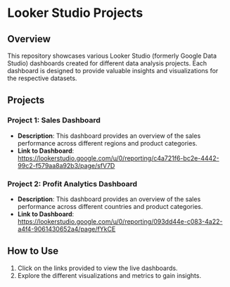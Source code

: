 # Looker Studio Projects

## Overview
This repository showcases various Looker Studio (formerly Google Data Studio) dashboards created for different data analysis projects. Each dashboard is designed to provide valuable insights and visualizations for the respective datasets.

## Projects

### Project 1: Sales Dashboard
- **Description**: This dashboard provides an overview of the sales performance across different regions and product categories.
- **Link to Dashboard**: https://lookerstudio.google.com/u/0/reporting/c4a721f6-bc2e-4442-99c2-f579aa8a92b3/page/sfV7D
  

### Project 2: Profit Analytics Dashboard
- **Description**: This dashboard provides an overview of the sales performance across different countries and product categories.
- **Link to Dashboard**: https://lookerstudio.google.com/u/0/reporting/093dd44e-c083-4a22-a4f4-9061430652a4/page/fYkCE

## How to Use
1. Click on the links provided to view the live dashboards.
2. Explore the different visualizations and metrics to gain insights.

